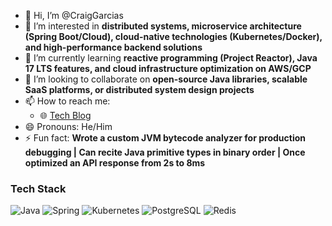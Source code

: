 - 👋 Hi, I’m @CraigGarcias
- 👀 I’m interested in **distributed systems, microservice architecture (Spring Boot/Cloud), cloud-native technologies (Kubernetes/Docker), and high-performance backend solutions**
- 🌱 I’m currently learning **reactive programming (Project Reactor), Java 17 LTS features, and cloud infrastructure optimization on AWS/GCP**
- 💞️ I’m looking to collaborate on **open-source Java libraries, scalable SaaS platforms, or distributed system design projects**
- 📫 How to reach me:
  - 🌐 [Tech Blog](https://craiggarcias.dev)
- 😄 Pronouns: He/Him
- ⚡ Fun fact: **Wrote a custom JVM bytecode analyzer for production debugging | Can recite Java primitive types in binary order | Once optimized an API response from 2s to 8ms**


### Tech Stack
![Java](https://img.shields.io/badge/Java-ED8B00?style=for-the-badge&logo=openjdk&logoColor=white)
![Spring](https://img.shields.io/badge/Spring-6DB33F?style=for-the-badge&logo=spring&logoColor=white)
![Kubernetes](https://img.shields.io/badge/Kubernetes-326ce5?style=for-the-badge&logo=kubernetes&logoColor=white)
![PostgreSQL](https://img.shields.io/badge/PostgreSQL-316192?style=for-the-badge&logo=postgresql&logoColor=white)
![Redis](https://img.shields.io/badge/Redis-DC382D?style=for-the-badge&logo=redis&logoColor=white)
